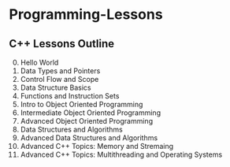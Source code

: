# Programming-Lessons

## C++ Lessons Outline
0. Hello World
1. Data Types and Pointers
2. Control Flow and Scope 
3. Data Structure Basics
4. Functions and Instruction Sets
5. Intro to Object Oriented Programming
6. Intermediate Object Oriented Programming
7. Advanced Object Oriented Programming
8. Data Structures and Algorithms
9. Advanced Data Structures and Algorithms
10. Advanced C++ Topics: Memory and Stremaing
12. Advanced C++ Topics: Multithreading and Operating Systems